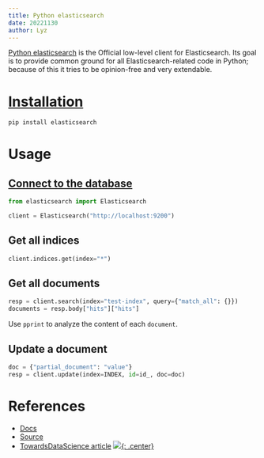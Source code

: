 ```yaml
---
title: Python elasticsearch
date: 20221130
author: Lyz
---
```


[Python elasticsearch](https://elasticsearch-py.readthedocs.io/en/latest/) is
the Official low-level client for Elasticsearch. Its goal is to provide common
ground for all Elasticsearch-related code in Python; because of this it tries to
be opinion-free and very extendable.

# [Installation](https://elasticsearch-py.readthedocs.io/en/latest/#installation)

```bash
pip install elasticsearch
```

# Usage

## [Connect to the database](https://elasticsearch-py.readthedocs.io/en/latest/api.html#module-elasticsearch)

```python
from elasticsearch import Elasticsearch

client = Elasticsearch("http://localhost:9200")
```

## Get all indices

```python
client.indices.get(index="*")
```

## Get all documents

```python
resp = client.search(index="test-index", query={"match_all": {}})
documents = resp.body["hits"]["hits"]
```

Use `pprint` to analyze the content of each `document`.

## Update a document

```python
doc = {"partial_document": "value"}
resp = client.update(index=INDEX, id=id_, doc=doc)
```

# References

- [Docs](https://elasticsearch-py.readthedocs.io/en/latest/)
- [Source](https://github.com/elastic/elasticsearch-py)
- [TowardsDataScience article](https://towardsdatascience.com/getting-started-with-elasticsearch-in-python-c3598e718380)
[![](not-by-ai.svg){: .center}](https://notbyai.fyi)
